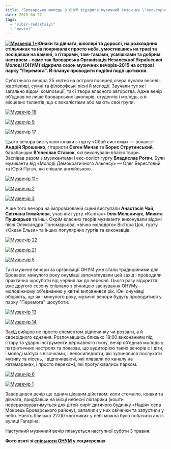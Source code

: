 ```yaml
---
title: "Броварська молодь з ОНУМ відкрила музичний сезон на \"культурному острові\" у парку"
date: 2015-04-27
tags: 
  - "vibir-redaktsiyi"
  - "novini"
---
```


**[![Музвечір 1+](https://mpz.brovary.org/wp-content/uploads/2015/04/Muzvechir-1-.jpg)](https://mpz.brovary.org/wp-content/uploads/2015/04/Muzvechir-1-.jpg)Юнаки та дівчата, школярі та дорослі, на розкладних стільчиках та на покривалах просто неба, умостившись на траві та посідавши на камені, з гітарами, там-тамами, усмішками та добрим настроєм - саме так броварська Організація Незалежної Української Молоді (ОНУМ) відкрила сезон музичних вечорів-2015 на острові парку "Перемога". Й планує проводити подібні події щотижня.**

Суботнього вечора 25 квітня на острові посеред озера лунали веселі і жартівливі, сумні та філософські пісні й мелодії. Звучали тут як і загально відомі композиції, так і твори власного авторства. Адже вечір об’єднав не лише броварських школярів, студентів і молодь, а й місцевих талантів, що є вокалістами або мають свої групи.

[![Музвечір 18](https://mpz.brovary.org/wp-content/uploads/2015/04/Muzvechir-18.jpg)](https://mpz.brovary.org/wp-content/uploads/2015/04/Muzvechir-18.jpg)

[![Музвечір 9](https://mpz.brovary.org/wp-content/uploads/2015/04/Muzvechir-9.jpg)](https://mpz.brovary.org/wp-content/uploads/2015/04/Muzvechir-9.jpg)

[![Музвечір 17](https://mpz.brovary.org/wp-content/uploads/2015/04/Muzvechir-17.jpg)](https://mpz.brovary.org/wp-content/uploads/2015/04/Muzvechir-17.jpg)

Цього вечора виступали юнаки з гурту «Сбой системы» — вокаліст **Андрій Ярошенко**, гітаристи **Євген Мичак** та **Борис Струтинський**, барабанщик **В'ячеслав Стасюк**, які виконували власні твори. Заспівав разом з музикантами і екс-соліст гурту **Владислав Рогач**. Були музиканти від «Молоді Демократичного Альянсу» — Олег Берестовий та Юрій Пугач, які співали англійською.

[![Музвечір 11+](https://mpz.brovary.org/wp-content/uploads/2015/04/Muzvechir-11-.jpg)](https://mpz.brovary.org/wp-content/uploads/2015/04/Muzvechir-11-.jpg)

[![Музвечір 2](https://mpz.brovary.org/wp-content/uploads/2015/04/Muzvechir-2.jpg)](https://mpz.brovary.org/wp-content/uploads/2015/04/Muzvechir-2.jpg)

[![Музвечір 3](https://mpz.brovary.org/wp-content/uploads/2015/04/Muzvechir-3.jpg)](https://mpz.brovary.org/wp-content/uploads/2015/04/Muzvechir-3.jpg)

А ще того вечора на імпровізованій сцені виступали **Анастасія Чай**, **Світлана Ісмайлова**, учасник гурту «Капітан» **Ілля Мельничук**, **Микита Пушкарьов** та інші. Окрім власних творів музиканти виконували відомі пісні Олександра Пономарьова, «вічно молодого» Віктора Цоя, гурту «Океан Ельзи» та інших популярних гуртів та виконавців.

[![Музвечір 22](https://mpz.brovary.org/wp-content/uploads/2015/04/Muzvechir-22.jpg)](https://mpz.brovary.org/wp-content/uploads/2015/04/Muzvechir-22.jpg)

[![Музвечір 21](https://mpz.brovary.org/wp-content/uploads/2015/04/Muzvechir-21.jpg)](https://mpz.brovary.org/wp-content/uploads/2015/04/Muzvechir-21.jpg)

[![Музвечір 5](https://mpz.brovary.org/wp-content/uploads/2015/04/Muzvechir-5.jpg)](https://mpz.brovary.org/wp-content/uploads/2015/04/Muzvechir-5.jpg)

Такі музичні вечори за організації ОНУМ уже стали традиційними для Броварів: минулого року онумівці започаткували цей захід і проводили практично щосуботи від червня аж до вересня. Цього разу відкриття вже другого сезону співпало з річницею заснування ОНУМу - молодіжному об'єднанню у квітні виповнився рік. Юні онумівці обіцяють, що як і минулого року, музичні вечори будуть проводитися у парку "Перемога" щосуботи.

[![Музвечір 13](https://mpz.brovary.org/wp-content/uploads/2015/04/Muzvechir-13.jpg)](https://mpz.brovary.org/wp-content/uploads/2015/04/Muzvechir-13.jpg)

[![Музвечір 14](https://mpz.brovary.org/wp-content/uploads/2015/04/Muzvechir-14.jpg)](https://mpz.brovary.org/wp-content/uploads/2015/04/Muzvechir-14.jpg)

Захід вийшов не просто елементом відпочинку чи розваги, а й своєрідного єднання. Розпочавшись близько 18:00 виконанням під гітару та ударні інструменти державного гімну, вечір об’єднав молодь у патріотичних настроях та показав, що аудиторією таких вечорів є і діти, і молоді матусі з візочками, і велосипедисти, які зупинялися послухати музику та пісень, і відпочиваючі, які плавали по каналу на катамаранах, і просто перехожі, які прогулювались парком.

[![Музвечір 6](https://mpz.brovary.org/wp-content/uploads/2015/04/Muzvechir-6.jpg)](https://mpz.brovary.org/wp-content/uploads/2015/04/Muzvechir-6.jpg)

[![Музвечір 1](https://mpz.brovary.org/wp-content/uploads/2015/04/Muzvechir-1.jpg)](https://mpz.brovary.org/wp-content/uploads/2015/04/Muzvechir-1.jpg)

Завершився вечір ще одним цікавим дійством: коли стемніло, юнаки та дівчата, придбавши на місці небесні ліхтарики (кошти перераховуватимуться для дітей-сиріт дитячого будинку «Надія» села Мокрець Броварського району), запалили у них свічечки та запустили у небо. Навіть близько 22:00 «вогники» у небі можна було побачити аж із вулиці Гагаріна.

Наступний музичний вечір планується наступної суботи 3 травня.

**Фото взяті зі [спільноти ОНУМ](http://vk.com/onymua) у соцмережах**
